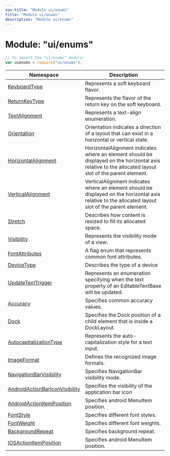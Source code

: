 ```yaml
---
nav-title: "Module ui/enums"
title: "Module ui/enums"
description: "Module ui/enums"
---
```

# Module: "ui/enums"

``` JavaScript
// To import the "ui/enums" module:
var uienums = require("ui/enums");
```

Namespace | Description
------|------------
[KeyboardType](../../ui/enums/KeyboardType/) | Represents a soft keyboard flavor.
[ReturnKeyType](../../ui/enums/ReturnKeyType/) | Represents the flavor of the return key on the soft keyboard.
[TextAlignment](../../ui/enums/TextAlignment/) | Represents a text-align enumeration.
[Orientation](../../ui/enums/Orientation/) | Orientation indicates a direction of a layout that can exist in a horizontal or vertical state.
[HorizontalAlignment](../../ui/enums/HorizontalAlignment/) | HorizontalAlignment indicates where an element should be displayed on the horizontal axis relative to the allocated layout slot of the parent element.
[VerticalAlignment](../../ui/enums/VerticalAlignment/) | VerticalAlignment indicates where an element should be displayed on the horizontal axis relative to the allocated layout slot of the parent element.
[Stretch](../../ui/enums/Stretch/) | Describes how content is resized to fill its allocated space.
[Visibility](../../ui/enums/Visibility/) | Represents the visibility mode of a view.
[FontAttributes](../../ui/enums/FontAttributes/) | A flag enum that represents common font attributes.
[DeviceType](../../ui/enums/DeviceType/) | Describes the type of a device
[UpdateTextTrigger](../../ui/enums/UpdateTextTrigger/) | Represents an enumeration specifying when the text property of an EditableTextBase will be updated.
[Accuracy](../../ui/enums/Accuracy/) | Specifies common accuracy values.
[Dock](../../ui/enums/Dock/) | Specifies the Dock position of a child element that is inside a DockLayout.
[AutocapitalizationType](../../ui/enums/AutocapitalizationType/) | Represents the auto-capitalization style for a text input.
[ImageFormat](../../ui/enums/ImageFormat/) | Defines the recognized image formats.
[NavigationBarVisibility](../../ui/enums/NavigationBarVisibility/) | Specifies NavigationBar visibility mode.
[AndroidActionBarIconVisibility](../../ui/enums/AndroidActionBarIconVisibility/) | Specifies the visibility of the application bar icon
[AndroidActionItemPosition](../../ui/enums/AndroidActionItemPosition/) | Specifies android MenuItem position.
[FontStyle](../../ui/enums/FontStyle/) | Specifies different font styles.
[FontWeight](../../ui/enums/FontWeight/) | Specifies different font weights.
[BackgroundRepeat](../../ui/enums/BackgroundRepeat/) | Specifies background repeat.
[IOSActionItemPosition](../../ui/enums/IOSActionItemPosition/) | Specifies android MenuItem position.